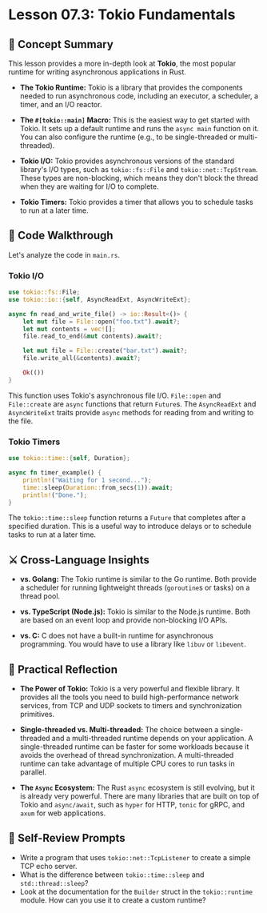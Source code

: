 # Lesson 07.3: Tokio Fundamentals

## 🧠 Concept Summary

This lesson provides a more in-depth look at **Tokio**, the most popular runtime for writing asynchronous applications in Rust.

- **The Tokio Runtime:** Tokio is a library that provides the components needed to run asynchronous code, including an executor, a scheduler, a timer, and an I/O reactor.

- **The `#[tokio::main]` Macro:** This is the easiest way to get started with Tokio. It sets up a default runtime and runs the `async main` function on it. You can also configure the runtime (e.g., to be single-threaded or multi-threaded).

- **Tokio I/O:** Tokio provides asynchronous versions of the standard library's I/O types, such as `tokio::fs::File` and `tokio::net::TcpStream`. These types are non-blocking, which means they don't block the thread when they are waiting for I/O to complete.

- **Tokio Timers:** Tokio provides a timer that allows you to schedule tasks to run at a later time.

## 🧩 Code Walkthrough

Let's analyze the code in `main.rs`.

### Tokio I/O

```rust
use tokio::fs::File;
use tokio::io::{self, AsyncReadExt, AsyncWriteExt};

async fn read_and_write_file() -> io::Result<()> {
    let mut file = File::open("foo.txt").await?;
    let mut contents = vec![];
    file.read_to_end(&mut contents).await?;

    let mut file = File::create("bar.txt").await?;
    file.write_all(&contents).await?;

    Ok(())
}
```

This function uses Tokio's asynchronous file I/O. `File::open` and `File::create` are `async` functions that return `Future`s. The `AsyncReadExt` and `AsyncWriteExt` traits provide `async` methods for reading from and writing to the file.

### Tokio Timers

```rust
use tokio::time::{self, Duration};

async fn timer_example() {
    println!("Waiting for 1 second...");
    time::sleep(Duration::from_secs(1)).await;
    println!("Done.");
}
```

The `tokio::time::sleep` function returns a `Future` that completes after a specified duration. This is a useful way to introduce delays or to schedule tasks to run at a later time.

## ⚔️ Cross-Language Insights

- **vs. Golang:** The Tokio runtime is similar to the Go runtime. Both provide a scheduler for running lightweight threads (`goroutine`s or tasks) on a thread pool.

- **vs. TypeScript (Node.js):** Tokio is similar to the Node.js runtime. Both are based on an event loop and provide non-blocking I/O APIs.

- **vs. C:** C does not have a built-in runtime for asynchronous programming. You would have to use a library like `libuv` or `libevent`.

## 🚀 Practical Reflection

- **The Power of Tokio:** Tokio is a very powerful and flexible library. It provides all the tools you need to build high-performance network services, from TCP and UDP sockets to timers and synchronization primitives.

- **Single-threaded vs. Multi-threaded:** The choice between a single-threaded and a multi-threaded runtime depends on your application. A single-threaded runtime can be faster for some workloads because it avoids the overhead of thread synchronization. A multi-threaded runtime can take advantage of multiple CPU cores to run tasks in parallel.

- **The `Async` Ecosystem:** The Rust `async` ecosystem is still evolving, but it is already very powerful. There are many libraries that are built on top of Tokio and `async/await`, such as `hyper` for HTTP, `tonic` for gRPC, and `axum` for web applications.

## 🧩 Self-Review Prompts

- Write a program that uses `tokio::net::TcpListener` to create a simple TCP echo server.
- What is the difference between `tokio::time::sleep` and `std::thread::sleep`?
- Look at the documentation for the `Builder` struct in the `tokio::runtime` module. How can you use it to create a custom runtime?
